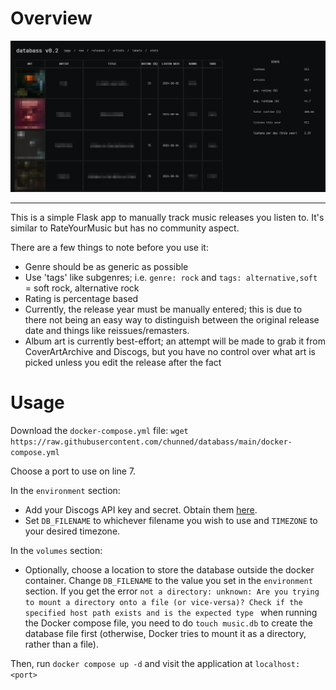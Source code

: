 # Overview

![](/static/screen.png)

---

This is a simple Flask app to manually track music releases you listen to. It's similar to RateYourMusic but has no community aspect.

There are a few things to note before you use it:
- Genre should be as generic as possible
- Use 'tags' like subgenres; i.e. `genre: rock` and `tags: alternative,soft` = soft rock, alternative rock
- Rating is percentage based
- Currently, the release year must be manually entered; this is due to there not being an easy way to distinguish between the original release date and things like reissues/remasters. 
- Album art is currently best-effort; an attempt will be made to grab it from CoverArtArchive and Discogs, but you have no control over what art is picked unless you edit the release after the fact


# Usage
Download the `docker-compose.yml` file: `wget https://raw.githubusercontent.com/chunned/databass/main/docker-compose.yml`

Choose a port to use on line 7.

In the `environment` section:
- Add your Discogs API key and secret. Obtain them [here](https://www.discogs.com/settings/developers).
- Set `DB_FILENAME` to whichever filename you wish to use and `TIMEZONE` to your desired timezone.

In the `volumes` section:
- Optionally, choose a location to store the database outside the docker container. Change `DB_FILENAME` to the value you set in the `environment` section. If you get the error `not a directory: unknown: Are you trying to mount a directory onto a file (or vice-versa)? Check if the specified host path exists and is the expected type ` when running the Docker compose file, you need to do `touch music.db` to create the database file first (otherwise, Docker tries to mount it as a directory, rather than a file). 

Then, run `docker compose up -d` and visit the application at `localhost:<port>`

